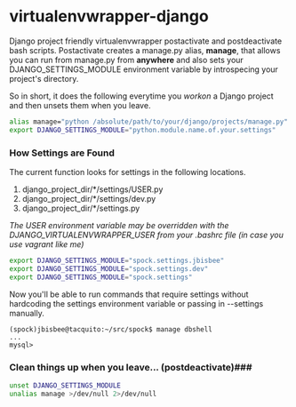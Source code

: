 # virtualenvwrapper-django #

Django project friendly virtualenvwrapper postactivate and postdeactivate bash scripts.  Postactivate creates a manage.py alias, **manage**, that allows you can run from manage.py from **anywhere** and also sets your DJANGO\_SETTINGS\_MODULE environment variable by introspecing your project's directory.

So in short, it does the following everytime you *workon* a Django project and then unsets them when you leave.

```bash
alias manage="python /absolute/path/to/your/django/projects/manage.py"
export DJANGO_SETTINGS_MODULE="python.module.name.of.your.settings"
```

### How Settings are Found ###

The current function looks for settings in the following locations. 

1. django\_project\_dir/\*/settings/USER.py
2. django\_project\_dir/\*/settings/dev.py
3. django\_project\_dir/\*/settings.py

*The USER environment variable may be overridden with the DJANGO_VIRTUALENVWRAPPER_USER from your .bashrc file (in case you use vagrant like me)*

```bash
export DJANGO_SETTINGS_MODULE="spock.settings.jbisbee"
export DJANGO_SETTINGS_MODULE="spock.settings.dev"
export DJANGO_SETTINGS_MODULE="spock.settings"
```

Now you'll be able to run commands that require settings without hardcoding the settings environment variable or passing in --settings manually. 

```console
(spock)jbisbee@tacquito:~/src/spock$ manage dbshell
...
mysql>
```

### Clean things up when you leave... (postdeactivate)###

```bash
unset DJANGO_SETTINGS_MODULE
unalias manage >/dev/null 2>/dev/null
```
